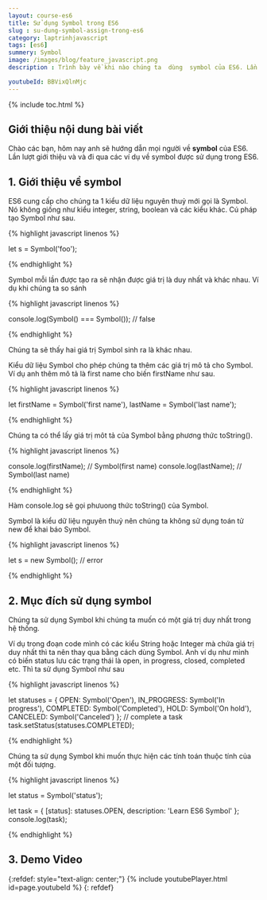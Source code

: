 ```yaml
---
layout: course-es6
title: Sử dụng Symbol trong ES6 
slug : su-dung-symbol-assign-trong-es6
category: laptrinhjavascript
tags: [es6]
summery: Symbol
image: /images/blog/feature_javascript.png
description : Trình bày về khi nào chúng ta  dùng  symbol của ES6. Lần lượt giới thiệu và và đi qua các ví dụ về symbol  được sử dụng trong ES6.

youtubeId: BBVixQlnMjc
---
```


{% include toc.html %}

## **Giới thiệu nội dung bài viết**

Chào các bạn, hôm nay anh sẽ hướng dẫn mọi người về  <b>symbol</b> của ES6. Lần lượt giới thiệu và và đi qua các ví dụ về symbol được sử dụng trong ES6.

## **1. Giới thiệu về symbol**

ES6 cung cấp cho chúng ta 1 kiểu dữ liệu nguyên thuỷ mới gọi là Symbol. Nó không giống như kiểu integer, string, boolean và các kiểu khác. Cú pháp tạo Symbol như sau. 


{% highlight javascript  linenos %}

let s = Symbol('foo');

{% endhighlight %}

Symbol mỗi lần được tạo ra sẽ nhận được giá trị là duy nhất và khác nhau. Ví dụ khi chúng ta so sánh

{% highlight javascript  linenos %}

console.log(Symbol() === Symbol()); // false

{% endhighlight %}

Chúng ta sẽ thấy hai giá trị Symbol sinh ra là khác nhau.

Kiểu dữ liệu Symbol cho phép chúng ta thêm các giá trị mô tả cho Symbol. Ví dụ anh thêm mô tả là first name cho biến firstName như sau.

{% highlight javascript  linenos %}

let firstName = Symbol('first name'),
    lastName = Symbol('last name');

{% endhighlight %}

Chúng ta có thể lấy giá trị môt tả của Symbol bằng phương thức toString(). 

{% highlight javascript  linenos %}

console.log(firstName); // Symbol(first name)
console.log(lastName); // Symbol(last name)

{% endhighlight %}

Hàm console.log sẽ gọi phưuong thức toString() của Symbol.

Symbol là kiểu dữ liệu nguyên thuỷ nên chúng ta không sử dụng toán tử new để khai báo Symbol.

{% highlight javascript  linenos %}

let s = new Symbol(); // error

{% endhighlight %}

## **2. Mục đích sử dụng symbol**

Chúng ta sử dụng Symbol khi chúng ta muốn có một giá trị duy nhất trong hệ thống.

Ví dụ trong đoạn code mình có các kiểu String hoặc Integer mà chứa giá trị duy nhất thì ta nên thay qua bằng cách dùng Symbol. Anh ví dụ như mình có biến status lưu các trạng thái là open, in progress, closed, completed etc. Thì ta sử dụng Symbol như sau

{% highlight javascript  linenos %}

let statuses = {
    OPEN: Symbol('Open'),
    IN_PROGRESS: Symbol('In progress'),
    COMPLETED: Symbol('Completed'),
    HOLD: Symbol('On hold'),
    CANCELED: Symbol('Canceled')
};
// complete a task
task.setStatus(statuses.COMPLETED);

{% endhighlight %}

Chúng ta sử dụng Symbol khi muốn thực hiện các tính toán thuộc tính của một đối tượng.

{% highlight javascript  linenos %}

let status = Symbol('status');

let task = {
    [status]: statuses.OPEN,
    description: 'Learn ES6 Symbol'
};
console.log(task);

{% endhighlight %}


## **3. Demo Video**

{:refdef: style="text-align: center;"}
{% include youtubePlayer.html id=page.youtubeId %}
{: refdef}


























